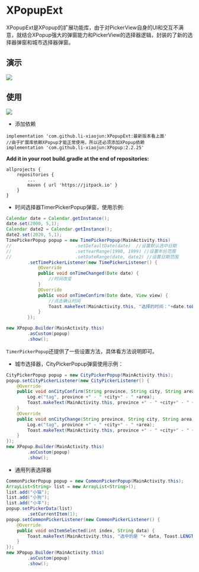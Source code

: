 # XPopupExt
XPopupExt是XPopup的扩展功能库，由于对PickerView自身的UI和交互不满意，就结合XPopup强大的弹窗能力和PickerView的选择器逻辑，封装的了新的选择器弹窗和城市选择器弹窗。

## 演示
![](gif/preview.gif)

## 使用
[![](https://jitpack.io/v/li-xiaojun/XPopupExt.svg)](https://jitpack.io/#li-xiaojun/XPopupExt)
- 添加依赖
```
implementation 'com.github.li-xiaojun:XPopupExt:最新版本看上面'
//由于扩展库依赖XPopup才能正常使用，所以还必须添加XPopup依赖
implementation 'com.github.li-xiaojun:XPopup:2.2.25'
```

**Add it in your root build.gradle at the end of repositories:**
```
allprojects {
    repositories {
        ...
        maven { url 'https://jitpack.io' }
    }
}
```

- 时间选择器TimerPickerPopup弹窗，使用示例:
```java
Calendar date = Calendar.getInstance();
date.set(2000, 5,1);
Calendar date2 = Calendar.getInstance();
date2.set(2020, 5,1);
TimePickerPopup popup = new TimePickerPopup(MainActivity.this)
//                        .setDefaultDate(date)  //设置默认选中日期
//                        .setYearRange(1990, 1999) //设置年份范围
//                        .setDateRange(date, date2) //设置日期范围
        .setTimePickerListener(new TimePickerListener() {
            @Override
            public void onTimeChanged(Date date) {
                //时间改变
            }
            @Override
            public void onTimeConfirm(Date date, View view) {
                //点击确认时间
                Toast.makeText(MainActivity.this, "选择的时间："+date.toLocaleString(), Toast.LENGTH_SHORT).show();
            }
        });

new XPopup.Builder(MainActivity.this)
        .asCustom(popup)
        .show();
```
`TimerPickerPopup`还提供了一些设置方法，具体看方法说明即可。

- 城市选择器，CityPickerPopup弹窗使用示例：
```java
CityPickerPopup popup = new CityPickerPopup(MainActivity.this);
popup.setCityPickerListener(new CityPickerListener() {
    @Override
    public void onCityConfirm(String province, String city, String area, View v) {
        Log.e("tag", province +" - " +city+" - " +area);
        Toast.makeText(MainActivity.this, province +" - " +city+" - " +area, Toast.LENGTH_SHORT).show();
    }
    @Override
    public void onCityChange(String province, String city, String area) {
        Log.e("tag", province +" - " +city+" - " +area);
        Toast.makeText(MainActivity.this, province +" - " +city+" - " +area, Toast.LENGTH_SHORT).show();
    }
});
new XPopup.Builder(MainActivity.this)
        .asCustom(popup)
        .show();
```

- 通用列表选择器
```java
CommonPickerPopup popup = new CommonPickerPopup(MainActivity.this);
ArrayList<String> list = new ArrayList<String>();
list.add("小猫");
list.add("小狗");
list.add("小羊");
popup.setPickerData(list)
        .setCurrentItem(1);
popup.setCommonPickerListener(new CommonPickerListener() {
    @Override
    public void onItemSelected(int index, String data) {
        Toast.makeText(MainActivity.this, "选中的是 "+ data, Toast.LENGTH_SHORT).show();
    }
});
new XPopup.Builder(MainActivity.this)
        .asCustom(popup)
        .show();
```
